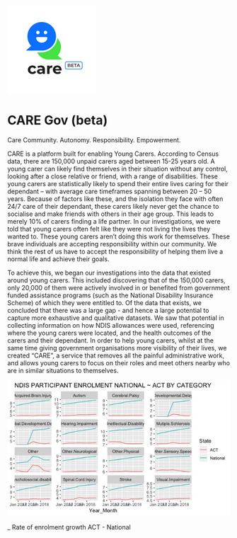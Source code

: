 ![alt text](https://github.com/patdbro/Oakton_GH2018/blob/master/care-thumbnail.png) 
# CARE Gov (beta)

Care
Community. Autonomy. Responsibility. Empowerment.
 
CARE is a platform built for enabling Young Carers. 
According to Census data, there are 150,000 unpaid carers aged between 15-25 years old.
A young carer can likely find themselves in their situation without any control, looking after a close relative or friend, with a range of disabilities. 
These young carers are statistically likely to spend their entire lives caring for their dependant – with average care timeframes spanning between 20 – 50 years.
Because of factors like these, and the isolation they face with often 24/7 care of their dependant, these carers likely never get the chance to socialise and make friends with others in their age group. This leads to merely 10% of carers finding a life partner.
In our investigations, we were told that young carers often felt like they were not living the lives they wanted to.
These young carers aren’t doing this work for themselves. These brave individuals are accepting responsibility within our community. 
We think the rest of us have to accept the responsibility of helping them live a normal life and achieve their goals. 
 
To achieve this, we began our investigations into the data that existed around young carers. This included discovering that of the 150,000 carers, only 20,000 of them were actively involved in or benefited from government funded assistance programs (such as the National Disability Insurance Scheme) of which they were entitled to.
Of the data that exists, we concluded that there was a large gap - and hence a large potential to capture more exhaustive and qualitative datasets. We saw that potential in collecting information on how NDIS allowances were used, referencing where the young carers were located, and the health outcomes of the carers and their dependant.
In order to help young carers, whilst at the same time giving government organisations more visibility of their lives, we created “CARE”, a service that removes all the painful administrative work, and allows young carers to focus on their roles and meet others nearby who are in similar situations to themselves.  

![alt text](https://github.com/patdbro/Oakton_GH2018/blob/master/NDIS%20Enrollment.jpeg) 

_ Rate of enrolment growth ACT - National
